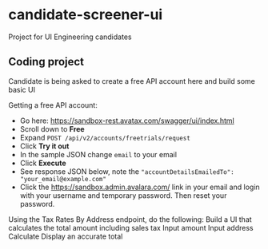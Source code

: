 # candidate-screener-ui
Project for UI Engineering candidates
## Coding project
Candidate is being asked to create a free API account here and build some basic UI

Getting a free API account: 
- Go here: https://sandbox-rest.avatax.com/swagger/ui/index.html
- Scroll down to **Free**
- Expand `POST /api/v2/accounts/freetrials/request`
- Click **Try it out**
- In the sample JSON change `email` to your email
- Click **Execute**
- See response JSON below, note the `"accountDetailsEmailedTo": "your_email@example.com"`
- Click the https://sandbox.admin.avalara.com/ link in your email and login with your username and temporary password. Then reset your password.

Using the Tax Rates By Address endpoint, do the following:
Build a UI that calculates the total amount including sales tax 
Input amount
Input address
Calculate
Display an accurate total
